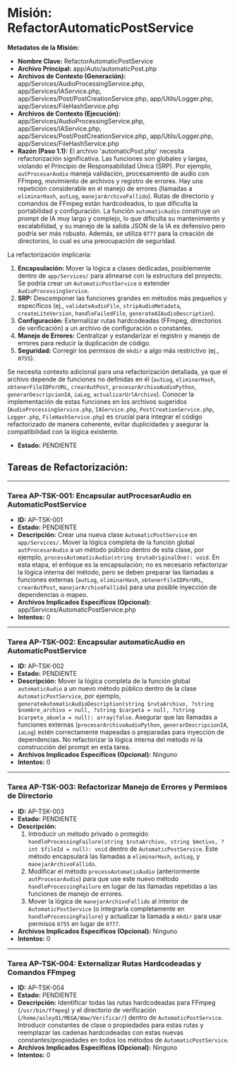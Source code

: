 # Misión: RefactorAutomaticPostService

**Metadatos de la Misión:**
- **Nombre Clave:** RefactorAutomaticPostService
- **Archivo Principal:** app/Auto/automaticPost.php
- **Archivos de Contexto (Generación):** app/Services/AudioProcessingService.php, app/Services/IAService.php, app/Services/Post/PostCreationService.php, app/Utils/Logger.php, app/Services/FileHashService.php
- **Archivos de Contexto (Ejecución):** app/Services/AudioProcessingService.php, app/Services/IAService.php, app/Services/Post/PostCreationService.php, app/Utils/Logger.php, app/Services/FileHashService.php
- **Razón (Paso 1.1):** El archivo 'automaticPost.php' necesita refactorización significativa. Las funciones son globales y largas, violando el Principio de Responsabilidad Única (SRP). Por ejemplo, `autProcesarAudio` maneja validación, procesamiento de audio con FFmpeg, movimiento de archivos y registro de errores. Hay una repetición considerable en el manejo de errores (llamadas a `eliminarHash`, `autLog`, `manejarArchivoFallido`). Rutas de directorio y comandos de FFmpeg están hardcodeados, lo que dificulta la portabilidad y configuración. La función `automaticAudio` construye un prompt de IA muy largo y complejo, lo que dificulta su mantenimiento y escalabilidad, y su manejo de la salida JSON de la IA es defensivo pero podría ser más robusto. Además, se utiliza `0777` para la creación de directorios, lo cual es una preocupación de seguridad. 

La refactorización implicaría: 
1.  **Encapsulación:** Mover la lógica a clases dedicadas, posiblemente dentro de `app/Services/` para alinearse con la estructura del proyecto. Se podría crear un `AutomaticPostService` o extender `AudioProcessingService`. 
2.  **SRP:** Descomponer las funciones grandes en métodos más pequeños y específicos (ej., `validateAudioFile`, `stripAudioMetadata`, `createLiteVersion`, `handleFailedFile`, `generateAIAudioDescription`). 
3.  **Configuración:** Externalizar rutas hardcodeadas (FFmpeg, directorios de verificación) a un archivo de configuración o constantes. 
4.  **Manejo de Errores:** Centralizar y estandarizar el registro y manejo de errores para reducir la duplicación de código. 
5.  **Seguridad:** Corregir los permisos de `mkdir` a algo más restrictivo (ej., `0755`).

Se necesita contexto adicional para una refactorización detallada, ya que el archivo depende de funciones no definidas en él (`autLog`, `eliminarHash`, `obtenerFileIDPorURL`, `crearAutPost`, `procesarArchivoAudioPython`, `generarDescripcionIA`, `iaLog`, `actualizarUrlArchivo`). Conocer la implementación de estas funciones en los archivos sugeridos (`AudioProcessingService.php`, `IAService.php`, `PostCreationService.php`, `Logger.php`, `FileHashService.php`) es crucial para integrar el código refactorizado de manera coherente, evitar duplicidades y asegurar la compatibilidad con la lógica existente.
- **Estado:** PENDIENTE

## Tareas de Refactorización:
---
### Tarea AP-TSK-001: Encapsular autProcesarAudio en AutomaticPostService
- **ID:** AP-TSK-001
- **Estado:** PENDIENTE
- **Descripción:** Crear una nueva clase `AutomaticPostService` en `app/Services/`. Mover la lógica completa de la función global `autProcesarAudio` a un método público dentro de esta clase, por ejemplo, `processAutomaticAudio(string $rutaOriginalOne): void`. En esta etapa, el enfoque es la encapsulación; no es necesario refactorizar la lógica interna del método, pero se deben preparar las llamadas a funciones externas (`autLog`, `eliminarHash`, `obtenerFileIDPorURL`, `crearAutPost`, `manejarArchivoFallido`) para una posible inyección de dependencias o mapeo.
- **Archivos Implicados Específicos (Opcional):** app/Services/AutomaticPostService.php
- **Intentos:** 0
---
### Tarea AP-TSK-002: Encapsular automaticAudio en AutomaticPostService
- **ID:** AP-TSK-002
- **Estado:** PENDIENTE
- **Descripción:** Mover la lógica completa de la función global `automaticAudio` a un nuevo método público dentro de la clase `AutomaticPostService`, por ejemplo, `generateAutomaticAudioDescription(string $rutaArchivo, ?string $nombre_archivo = null, ?string $carpeta = null, ?string $carpeta_abuela = null): array|false`. Asegurar que las llamadas a funciones externas (`procesarArchivoAudioPython`, `generarDescripcionIA`, `iaLog`) estén correctamente mapeadas o preparadas para inyección de dependencias. No refactorizar la lógica interna del método ni la construcción del prompt en esta tarea.
- **Archivos Implicados Específicos (Opcional):** Ninguno
- **Intentos:** 0
---
### Tarea AP-TSK-003: Refactorizar Manejo de Errores y Permisos de Directorio
- **ID:** AP-TSK-003
- **Estado:** PENDIENTE
- **Descripción:** 
  1.  Introducir un método privado o protegido `handleProcessingFailure(string $rutaArchivo, string $motivo, ?int $fileId = null): void` dentro de `AutomaticPostService`. Este método encapsulará las llamadas a `eliminarHash`, `autLog`, y `manejarArchivoFallido`.
  2.  Modificar el método `processAutomaticAudio` (anteriormente `autProcesarAudio`) para que use este nuevo método `handleProcessingFailure` en lugar de las llamadas repetidas a las funciones de manejo de errores.
  3.  Mover la lógica de `manejarArchivoFallido` al interior de `AutomaticPostService` (o integrarla completamente en `handleProcessingFailure`) y actualizar la llamada a `mkdir` para usar permisos `0755` en lugar de `0777`.
- **Archivos Implicados Específicos (Opcional):** Ninguno
- **Intentos:** 0
---
### Tarea AP-TSK-004: Externalizar Rutas Hardcodeadas y Comandos FFmpeg
- **ID:** AP-TSK-004
- **Estado:** PENDIENTE
- **Descripción:** Identificar todas las rutas hardcodeadas para FFmpeg (`/usr/bin/ffmpeg`) y el directorio de verificación (`/home/asley01/MEGA/Waw/Verificar/`) dentro de `AutomaticPostService`. Introducir constantes de clase o propiedades para estas rutas y reemplazar las cadenas hardcodeadas con estas nuevas constantes/propiedades en todos los métodos de `AutomaticPostService`.
- **Archivos Implicados Específicos (Opcional):** Ninguno
- **Intentos:** 0